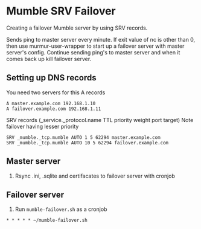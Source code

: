 # Mumble SRV Failover
Creating a failover Mumble server by using SRV records.

Sends ping to master server every minute. If exit value of nc is other than 0, then use murmur-user-wrapper to start up a failover server with master server's config. Continue sending ping's to master server and when it comes back up kill failover server.

## Setting up DNS records

You need two servers for this
A records
```
A master.example.com 192.168.1.10
A failover.example.com 192.168.1.11
```
SRV records
(_service._protocol.name TTL priority weight port target) Note failover having lesser priority
```
SRV _mumble._tcp.mumble AUTO 1 5 62294 master.example.com
SRV _mumble._tcp.mumble AUTO 10 5 62294 failover.example.com
```
## Master server
1. Rsync .ini, .sqlite and certifacates to failover server with cronjob

## Failover server
1. Run `mumble-failover.sh` as a cronjob

```
* * * * * ~/mumble-failover.sh
```

